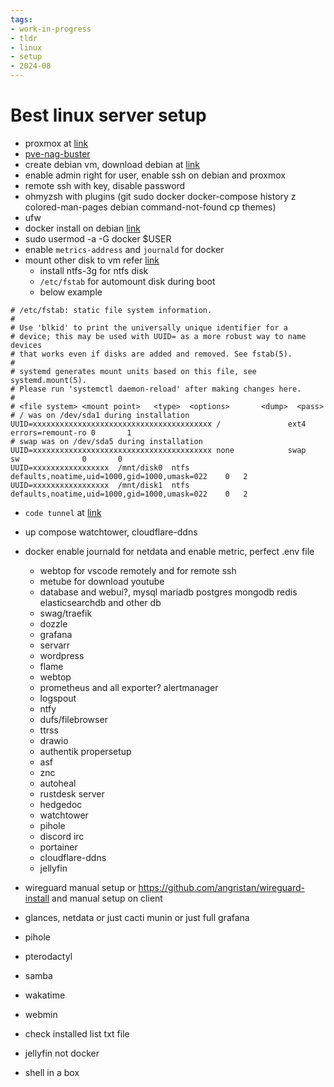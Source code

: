 ```yaml
---
tags:
- work-in-progress
- tldr
- linux
- setup
- 2024-08
---
```


# Best linux server setup

- proxmox at [link](https://www.proxmox.com/en/proxmox-virtual-environment/)
- [pve-nag-buster](https://github.com/foundObjects/pve-nag-buster/)
- create debian vm, download debian at [link](https://www.debian.org/distrib/)
- enable admin right for user, enable ssh on debian and proxmox
- remote ssh with key, disable password
- ohmyzsh with plugins (git sudo docker docker-compose history z colored-man-pages debian command-not-found cp themes)
- ufw
- docker install on debian [link](https://docs.docker.com/engine/install/debian/)
- sudo usermod -a -G docker $USER
- enable `metrics-address` and `journald` for docker
- mount other disk to vm refer [link](https://pve.proxmox.com/wiki/Passthrough_Physical_Disk_to_Virtual_Machine_(VM))
  - install ntfs-3g for ntfs disk
  - `/etc/fstab` for automount disk during boot
  - below example

```fstab
# /etc/fstab: static file system information.
#
# Use 'blkid' to print the universally unique identifier for a
# device; this may be used with UUID= as a more robust way to name devices
# that works even if disks are added and removed. See fstab(5).
#
# systemd generates mount units based on this file, see systemd.mount(5).
# Please run 'systemctl daemon-reload' after making changes here.
#
# <file system> <mount point>   <type>  <options>       <dump>  <pass>
# / was on /dev/sda1 during installation
UUID=xxxxxxxxxxxxxxxxxxxxxxxxxxxxxxxxxxxxxxxx /               ext4    errors=remount-ro 0       1
# swap was on /dev/sda5 during installation
UUID=xxxxxxxxxxxxxxxxxxxxxxxxxxxxxxxxxxxxxxxx none            swap    sw              0       0
UUID=xxxxxxxxxxxxxxxxx	/mnt/disk0	ntfs	defaults,noatime,uid=1000,gid=1000,umask=022	0	2
UUID=xxxxxxxxxxxxxxxxx	/mnt/disk1	ntfs	defaults,noatime,uid=1000,gid=1000,umask=022	0	2
```

- `code tunnel` at [link](https://github.com/4mirul/notes/blob/ac3bbb164bcd7fc1991562d2d3f1837eb900bcb2/linux/vscode-tunnel.md)
- up compose watchtower, cloudflare-ddns

- docker enable journald for netdata and enable metric, perfect .env file
  - webtop for vscode remotely and for remote ssh
  - metube for download youtube
  - database and webui?, mysql mariadb postgres mongodb redis elasticsearchdb and other db
  - swag/traefik
  - dozzle
  - grafana
  - servarr
  - wordpress
  - flame
  - webtop
  - prometheus and all exporter? alertmanager
  - logspout
  - ntfy
  - dufs/filebrowser
  - ttrss
  - drawio
  - authentik propersetup
  - asf
  - znc
  - autoheal
  - rustdesk server
  - hedgedoc
  - watchtower
  - pihole
  - discord irc
  - portainer
  - cloudflare-ddns
  - jellyfin
- wireguard manual setup or https://github.com/angristan/wireguard-install and manual setup on client
- glances, netdata or just cacti munin or just full grafana
- pihole
- pterodactyl
- samba
- wakatime
- webmin
- check installed list txt file
- jellyfin not docker
- shell in a box